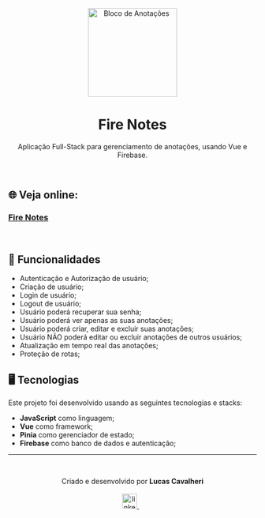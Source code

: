 <div align='center'>
  <img width="180px" alt="Bloco de Anotações" src="https://cdn-icons-png.flaticon.com/128/1686/1686886.png" />
  <h1>Fire Notes</h1>
  <p>
    Aplicação Full-Stack para gerenciamento de anotações, usando Vue e Firebase.
  </p>
</div>

<br />

## 🌐 Veja online:

### <a href="https://firenotes-479fa.web.app/">Fire Notes</a>

<br />

## 🧰 Funcionalidades

- Autenticação e Autorização de usuário;
- Criação de usuário;
- Login de usuário;
- Logout de usuário;
- Usuário poderá recuperar sua senha;
- Usuário poderá ver apenas as suas anotações;
- Usuário poderá criar, editar e excluir suas anotações;
- Usuário NÃO poderá editar ou excluir anotações de outros usuários;
- Atualização em tempo real das anotações;
- Proteção de rotas;

## 🖥️ Tecnologias

Este projeto foi desenvolvido usando as seguintes tecnologias e stacks:

- **JavaScript** como linguagem;
- **Vue** como framework;
- **Pinia** como gerenciador de estado;
- **Firebase** como banco de dados e autenticação;

<hr />
<br />

<p align='center'>
  Criado e desenvolvido por <b>Lucas Cavalheri</b>
  <br/><br/>
  <a href="https://www.linkedin.com/in/lucas-cavalheri">
    <img alt="linkedIn" height="30px" src="https://i.imgur.com/TQRXxhT.png" />
  </a>
  &nbsp;&nbsp;
</p>
